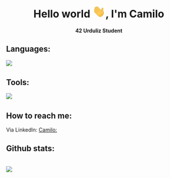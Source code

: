 <h1 align="center">Hello world <img width="35" src="https://github.com/1999AZZAR/1999AZZAR/blob/main/resources/img/waving.gif">, I'm Camilo</h1>
<h4 align="center">42 Urduliz Student</h4>
</div>

## Languages:
<img src="https://skillicons.dev/icons?i=c,java,html,css,javascript">

## Tools:
<img src="https://skillicons.dev/icons?i=github,vscode,react">

## How to reach me: 
Via LinkedIn: [Camilo:](https://www.linkedin.com/in/camilo-moncada-4b1823212/)

<h2>Github stats:</h2> 

<br>

<div>
  <a href=""> <img align="center" src="https://github-readme-stats-sigma-five.vercel.app/api/top-langs/?username=inozo22&theme=react&line_height=40&hide=css"/> </a>
</div>

